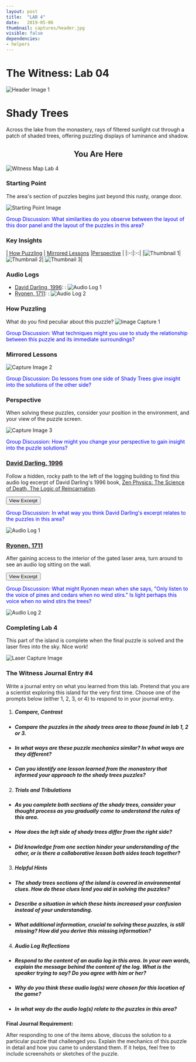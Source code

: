 ```yaml
---
layout: post
title:  "LAB 4"
date:   2019-05-06
thumbnail: captures/header.jpg
visible: false
dependencies:
- helpers
---
```


# **The Witness: Lab 04**
![Header Image 1](captures/header.jpg#header)
# Shady Trees

Across the lake from the monastery, rays of filtered sunlight cut through a patch of shaded trees, offering puzzling displays of luminance and shadow.

## <center>You Are Here</center>

![Witness Map Lab 4](captures/Witness_Map_Lab4.jpg#capture)

### Starting Point

The area's section of puzzles begins just beyond this rusty, orange door.

![Starting Point Image](captures/starting_point.jpg#capture)

<span style="color:blue"> Group Discussion: What similarities do you observe between the layout of this door panel and the layout of the puzzles in this area? </span>

### Key Insights

| [How Puzzling](#how-puzzling) | [Mirrored Lessons](#mirrored-lessons) |[Perspective](#perspective) |
|:-:|:-:|
|![Thumbnail 1](captures/capture_1.jpg#thumbnail)| ![Thumbnail 2](captures/capture_2.jpg#thumbnail)| ![Thumbnail 3](captures/capture_3.jpg#thumbnail)|

### Audio Logs

- [David Darling, 1996](#david-darling-1996):
: ![Audio Log 1](captures/audio_log_1.jpg#audio_log)
- [Ryonen, 1711](#ryonen-1711):
: ![Audio Log 2](captures/audio_log_2.jpg#audio_log)

### How Puzzling
What do you find peculiar about this puzzle?
![Image Capture 1](captures/capture_1.jpg#capture)

<span style="color:blue"> Group Discussion: What techniques might you use to study the relationship between this puzzle and its immediate surroundings?

### Mirrored Lessons

![Capture Image 2](captures/capture_2.jpg#capture)

<span style="color: blue">Group Discussion: Do lessons from one side of Shady Trees give insight into the solutions of the other side?</span>

### Perspective
When solving these puzzles, consider your position in the environment, and your view of the puzzle screen.

![Capture Image 3](captures/capture_3.jpg#capture)

<span style="color: blue">Group Discussion: How might you change your perspective to gain insight into the puzzle solutions?</span>


### [David Darling, 1996](http://www.daviddarling.info/)

Follow a hidden, rocky path to the left of the logging building to find this audio log excerpt of David Darling's 1996 book, [Zen Physics: The Science of Death, The Logic of Reincarnation](http://www.daviddarling.info/books.html).

<button onclick="collapseExcerpt1()">View Excerpt</button>

<div id="excerpt1" style="display:none">
In a sense, what modern physics is to the history of Western thought,
Zen is to the development of the Eastern worldview:

the ultimate refinement of more than two thousand years
of incisive debate, discussion, and critical development.  

Yet the difference between the two could hardly be more marked.

Whereas physics is interested above all
in theories, concepts, and formulas,
Zen values only the concrete and the simple.

Zen wants facts — not in the Western sense of things
that are measurable and numerical (which are, in fact, abstractions!)
but as living, immediate, and tangible.

Its approach to understanding is not to theorize
because it recognizes that previously accumulated ideas and knowledge —

in other words, memories of all kinds —
block the direct perception of reality.

Therefore, Zen adopts an unusual approach.
Its buildup involves language — which is unavoidable.

Any method, even if it turns out to be an anti-method,
has first to convey some background in order to be effective.

But the way Zen uses language is always to point
beyond language, beyond concepts to the concrete.

David Darling, 1996
</div>

<span style="color: blue">Group Discussion: In what way you think David Darling's excerpt relates to the puzzles in this area?</span>

![Audio Log 1](captures/audio_log_1.jpg#capture)

### [Ryonen, 1711](https://terebess.hu/zen/mesterek/RyonenGenso.html)

After gaining access to the interior of the gated laser area, turn around to see an audio log sitting on the wall.

<button onclick="collapseExcerpt2()">View Excerpt</button>

<div id="excerpt2" style="display:none">

Sixty-six times have these eyes beheld the changing
scene of autumn.

I have said enough about moonlight,
Ask no more.

Only listen to the voice of pines and cedars when no
wind stirs.
<br>
--<br>
Ryonen, 1711
</div>

<span style="color: blue">Group Discussion: What might Ryonen mean when she says, "Only listen to the voice of pines and cedars when no wind stirs." Is light perhaps this voice when no wind stirs the trees?</span>

![Audio Log 2](captures/audio_log_2.jpg#capture)


### Completing Lab 4

This part of the island is complete when the final puzzle is solved and the laser fires into the sky. Nice work!

![Laser Capture Image](captures/laser_capture.jpg#capture)

### The Witness Journal Entry #4

Write a journal entry on what you learned from this lab. Pretend that you are a scientist exploring this island for the very first time. Choose one of the prompts below (either 1, 2, 3, or 4) to respond to in your journal entry.

1. ##### **Compare, Contrast**
  - ##### Compare the puzzles in the shady trees area to those found in lab 1, 2 or 3.
  - ##### In what ways are these puzzle mechanics similar? In what ways are they different?
  - ##### Can you identify one lesson learned from the monastery that informed your approach to the shady trees puzzles?

2. ##### **Trials and Tribulations**
  - ##### As you complete both sections of the shady trees, consider your thought process as you gradually come to understand the rules of this area.
  - ##### How does the left side of shady trees differ from the right side?
  - ##### Did knowledge from one section hinder your understanding of the other, or is there a collaborative lesson both sides teach together?

3. ##### **Helpful Hints**
  - ##### The shady trees sections of the island is covered in environmental clues. How do these clues lend you aid in solving the puzzles?
  - ##### Describe a situation in which these hints increased your confusion instead of your understanding.
  - ##### What additional information, crucial to solving these puzzles, is still missing? How did you derive this missing information?

4. ##### **Audio Log Reflections**
  - ##### Respond to the content of an audio log in this area. In your own words, explain the message behind the content of the log. What is the speaker trying to say? Do you agree with him or her?
  - ##### Why do you think these audio log(s) were chosen for this location of the game?
  - ##### In what way do the audio log(s) relate to the puzzles in this area?

**Final Journal Requirement:**

After responding to one of the items above, discuss the solution to a particular puzzle that challenged you. Explain the mechanics of this puzzle in detail and how you came to understand them. If it helps, feel free to include screenshots or sketches of the puzzle.
